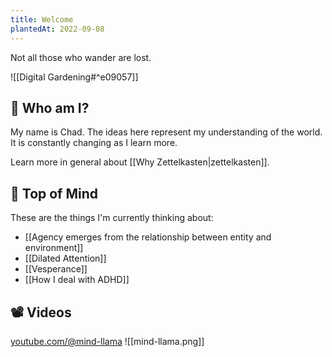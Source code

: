 ```yaml
---
title: Welcome
plantedAt: 2022-09-08
---
```

Not all those who wander are lost.

![[Digital Gardening#^e09057]]

## 👋 Who am I?

My name is Chad. The ideas here represent my understanding of the world. It is constantly changing as I learn more.

Learn more in general about [[Why Zettelkasten|zettelkasten]].

## 🧠 Top of Mind

These are the things I'm currently thinking about:

* [[Agency emerges from the relationship between entity and environment]]
* [[Dilated Attention]]
* [[Vesperance]]
* [[How I deal with ADHD]]

## 📽️ Videos

[youtube.com/@mind-llama](https://youtube.com/@mind-llama)
![[mind-llama.png]]

